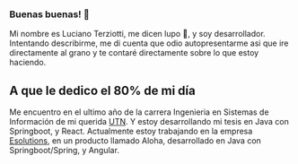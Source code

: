 ### Buenas buenas! 👋
Mi nombre es Luciano Terziotti, me dicen lupo 🐺, y soy desarrollador. 
Intentando describirme, me di cuenta que odio autopresentarme asi que ire directamente al grano y te contaré directamente sobre lo que estoy haciendo. 

## A que le dedico el 80% de mi día 

Me encuentro en el ultimo año de la carrera Ingenieria en Sistemas de Información de mi querida [UTN](https://www.frc.utn.edu.ar/). Y estoy desarrollando mi tesis en Java con Springboot, y React.
Actualmente estoy trabajando en la empresa [Esolutions](https://www.esolutions.com.ar/web/), en un producto llamado Aloha, desarrollado en Java con Springboot/Spring, y Angular.

